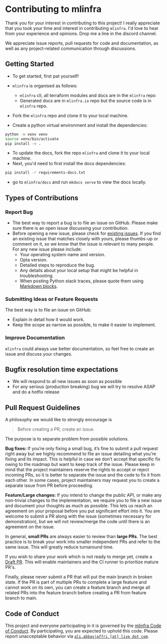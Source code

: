 # Contributing to mlinfra

Thank you for your interest in contributing to this project! I really appreciate that you took your time and interest in contributing `mlinfra`. I'd love to hear from your experience and opinions. Drop me a line in the discord channel.

We appreciate issue reports, pull requests for code and documentation,
as well as any project-related communication through discussions.

## Getting Started

- To get started, first pat yourself!

- `mlinfra` is organised as follows:
    - `mlinfra` cli, all terraform modules and docs are in the `mlinfra` repo
    - Generated docs are in `mlinfra.io` repo but the source code is in `mlinfra` repo.

- Fork the `mlinfra` repo and clone it to your local machine.
- Create a python virtual environment and install the dependencies:
```bash
python -m venv venv
source venv/bin/activate
pip install -e .

```
- To update the docs, fork the repo `mlinfra` and clone it to your local machine.
- Next, you'd need to first install the docs dependencies:
```bash
pip install -r requirements-docs.txt
```
- go to `mlinfra/docs` and run `mkdocs serve` to view the docs locally.

## Types of Contributions

### Report Bug

- The best way to report a bug is to file an issue on GitHub. Please make sure there is an open issue discussing your contribution.
- Before opening a new issue, please check for [existing issues](https://github.com/mlinfra-io/mlinfra/issues). If you find an existing issue that matches closely with yours, please thumbs-up or comment on it, so we know that the issue is relevant to many people. For any new issue please include:
    - Your operating system name and version.
    - Opta version.
    - Detailed steps to reproduce the bug.
    - Any details about your local setup that might be helpful in troubleshooting.
    - When posting Python stack traces, please quote them using [Markdown blocks](https://help.github.com/articles/creating-and-highlighting-code-blocks/).


### Submitting Ideas or Feature Requests

The best way is to file an issue on GitHub:

- Explain in detail how it would work.
- Keep the scope as narrow as possible, to make it easier to implement.

### Improve Documentation

`mlinfra` could always use better documentation, so feel free to create an issue and discuss your changes.

## Bugfix resolution time expectations

- We will respond to all new issues as soon as possible
- For any serious (production breaking) bug we will try to resolve ASAP and do a hotfix release

## Pull Request Guidelines

A philosophy we would like to strongly encourage is

> Before creating a PR, create an issue.

The purpose is to separate problem from possible solutions.

**Bug fixes:** If you’re only fixing a small bug, it’s fine to submit a pull request right away but we highly recommend to file an issue detailing what you’re fixing and its impact. This is helpful in case we don’t accept that specific fix owing to the roadmap but want to keep track of the issue. Please keep in mind that the project maintainers reserve the rights to accept or reject incoming PRs, so it is better to separate the issue and the code to fix it from each other. In some cases, project maintainers may request you to create a separate issue from PR before proceeding.

**Feature/Large changes:** If you intend to change the public API, or make any non-trivial changes to the implementation, we require you to file a new issue and document your thoughts as much as possible. This lets us reach an agreement on your proposal before you put significant effort into it. You are welcome to submit a PR along with the issue (sometimes necessary for demonstration), but we will not review/merge the code until there is an agreement on the issue.

In general, __small PRs__ are always easier to review than __large PRs__. The best practice is to break your work into smaller independent PRs and refer to the same issue. This will greatly reduce turnaround time.

If you wish to share your work which is not ready to merge yet, create a [Draft PR](https://github.blog/2019-02-14-introducing-draft-pull-requests/). This will enable maintainers and the CI runner to prioritize mature PR's.

Finally, please never submit a PR that will put the main branch in broken state. If the PR is part of multiple PRs to complete a large feature and cannot work on its own, you can create a feature branch and merge all related PRs into the feature branch before creating a PR from feature branch to main.

## Code of Conduct

This project and everyone participating in it is governed by the [mlinfra Code of Conduct](https://github.com/mlinfra-io/mlinfra/blob/main/CODE_OF_CONDUCT.md). By participating, you are expected to uphold this code. Please report unacceptable behavior via [`ali.abbasjaffri [at] live dot com`](mailto:ali.abbasjaffri@live.com?subject=code-of-conduct-violation-mlinfra).
